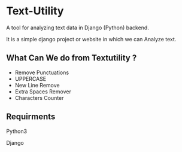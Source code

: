 # Text-Utility
A tool for analyzing text data in Django (Python) backend.

It is a simple django project or website in which we can Analyze text.


## What Can We do from Textutility ?
- Remove Punctuations
- UPPERCASE
- New Line Remove
- Extra Spaces Remover
- Characters Counter

## Requirments
Python3

Django
